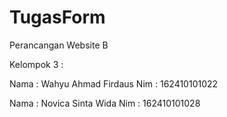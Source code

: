 # TugasForm
Perancangan Website B

Kelompok 3 :

Nama : Wahyu Ahmad Firdaus
Nim : 162410101022

Nama : Novica Sinta Wida
Nim : 162410101028

